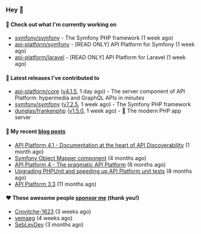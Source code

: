 ### Hey 👋

#### 👷 Check out what I'm currently working on

- [symfony/symfony](https://github.com/symfony/symfony) - The Symfony PHP framework (1 week ago)
- [api-platform/symfony](https://github.com/api-platform/symfony) - [READ ONLY] API Platform for Symfony (1 week ago)
- [api-platform/laravel](https://github.com/api-platform/laravel) - [READ ONLY] API Platform for Laravel (1 week ago)

#### 🔭 Latest releases I've contributed to

- [api-platform/core](https://github.com/api-platform/core) ([v4.1.5](https://github.com/api-platform/core/releases/tag/v4.1.5), 1 day ago) - The server component of API Platform: hypermedia and GraphQL APIs in minutes
- [symfony/symfony](https://github.com/symfony/symfony) ([v7.2.5](https://github.com/symfony/symfony/releases/tag/v7.2.5), 1 week ago) - The Symfony PHP framework
- [dunglas/frankenphp](https://github.com/dunglas/frankenphp) ([v1.5.0](https://github.com/dunglas/frankenphp/releases/tag/v1.5.0), 1 week ago) - 🧟 The modern PHP app server

#### 📜 My recent [blog posts](https://soyuka.me)

- [API Platform 4.1 - Documentation at the heart of API Discoverability](https://soyuka.me/api-platform-4-1-documentation-heart-api-discoverability/) (1 month ago)
- [Symfony Object Mapper component](https://soyuka.me/symfony-object-mapper-component/) (4 months ago)
- [API Platform 4 - The pragmatic API Platform](https://soyuka.me/api-platform-4-the-pragmatic-api-platform/) (6 months ago)
- [Upgrading PHPUnit and speeding up API Platform unit tests](https://soyuka.me/upgrading-phpunit-and-speeding-up-api-platform-unit-tests/) (8 months ago)
- [API Platform 3.3](https://soyuka.me/api-platform-3.3/) (11 months ago)

#### ❤️ These awesome people [sponsor me](https://github.com/sponsors/soyuka) (thank you!)

- [Crovitche-1623](https://github.com/Crovitche-1623) (3 weeks ago)
- [vemaeg](https://github.com/vemaeg) (4 weeks ago)
- [SebLevDev](https://github.com/SebLevDev) (3 months ago)
